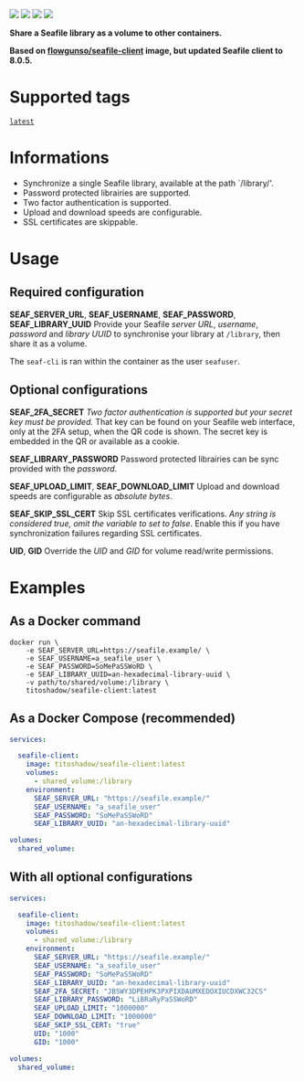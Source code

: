 [![](https://gitlab.com/%{project_path}/badges/%{default_branch}/pipeline.svg)](https://git.photonicsens.com/it/docker-seafile-client/-/commits/master)
[![](https://img.shields.io/docker/image-size/titoshadow/seafile-client/latest?label=Docker%20image%20size&color=%230778b8)](https://hub.docker.com/r/titoshadow/seafile-client)
[![](https://img.shields.io/docker/pulls/titoshadow/seafile-client?label=Docker%20pulls&color=%230778b8)](https://hub.docker.com/r/titoshadow/seafile-client)
[![](https://img.shields.io/badge/License-GPLv3-red.svg)](https://www.gnu.org/licenses/gpl-3.0)

**Share a Seafile library as a volume to other containers.**

**Based on [flowgunso/seafile-client](https://hub.docker.com/r/flowgunso/seafile-client) image, but updated Seafile client to 8.0.5.**

# Supported tags
[`latest`](seafile-client/Dockerfile)

# Informations
* Synchronize a single Seafile library, available at the path `/library/'.
* Password protected librairies are supported.
* Two factor authentication is supported.
* Upload and download speeds are configurable.
* SSL certificates are skippable.
<!-- -->


# Usage
## Required configuration
__SEAF_SERVER_URL__, __SEAF_USERNAME__, __SEAF_PASSWORD__, __SEAF_LIBRARY_UUID__
Provide your Seafile _server URL_, _username_, _password_ and _library UUID_ to synchronise your library at `/library`, then share it as a volume.

The `seaf-cli` is ran within the container as the user `seafuser`.

## Optional configurations
__SEAF_2FA_SECRET__
_Two factor authentication is supported but your secret key must be provided._ That key can be found on your Seafile web interface, only at the 2FA setup, when the QR code is shown. The secret key is embedded in the QR or available as a cookie.

__SEAF_LIBRARY_PASSWORD__
Password protected librairies can be sync provided with the _password_.

__SEAF_UPLOAD_LIMIT__, __SEAF_DOWNLOAD_LIMIT__
Upload and download speeds are configurable as _absolute bytes_.

__SEAF_SKIP_SSL_CERT__
Skip SSL certificates verifications. _Any string is considered true, omit the variable to set to false_. Enable this if you have synchronization failures regarding SSL certificates.

__UID__, __GID__
Override the _UID_ and _GID_ for volume read/write permissions.

# Examples
## As a Docker command
```
docker run \
    -e SEAF_SERVER_URL=https://seafile.example/ \
    -e SEAF_USERNAME=a_seafile_user \
    -e SEAF_PASSWORD=SoMePaSSWoRD \
    -e SEAF_LIBRARY_UUID=an-hexadecimal-library-uuid \
    -v path/to/shared/volume:/library \
    titoshadow/seafile-client:latest
```
## As a Docker Compose (recommended)
```yaml
services:

  seafile-client:
    image: titoshadow/seafile-client:latest
    volumes:
      - shared_volume:/library
    environment:
      SEAF_SERVER_URL: "https://seafile.example/"
      SEAF_USERNAME: "a_seafile_user"
      SEAF_PASSWORD: "SoMePaSSWoRD"
      SEAF_LIBRARY_UUID: "an-hexadecimal-library-uuid"

volumes:
  shared_volume:
```
## With all optional configurations
```yaml
services:

  seafile-client:
    image: titoshadow/seafile-client:latest
    volumes:
      - shared_volume:/library
    environment:
      SEAF_SERVER_URL: "https://seafile.example/"
      SEAF_USERNAME: "a_seafile_user"
      SEAF_PASSWORD: "SoMePaSSWoRD"
      SEAF_LIBRARY_UUID: "an-hexadecimal-library-uuid"
      SEAF_2FA_SECRET: "JBSWY3DPEHPK3PXPIXDAUMXEDOXIUCDXWC32CS"
      SEAF_LIBRARY_PASSWORD: "LiBRaRyPaSSWoRD"
      SEAF_UPLOAD_LIMIT: "1000000"
      SEAF_DOWNLOAD_LIMIT: "1000000"
      SEAF_SKIP_SSL_CERT: "true"
      UID: "1000"
      GID: "1000"

volumes:
  shared_volume:
```
